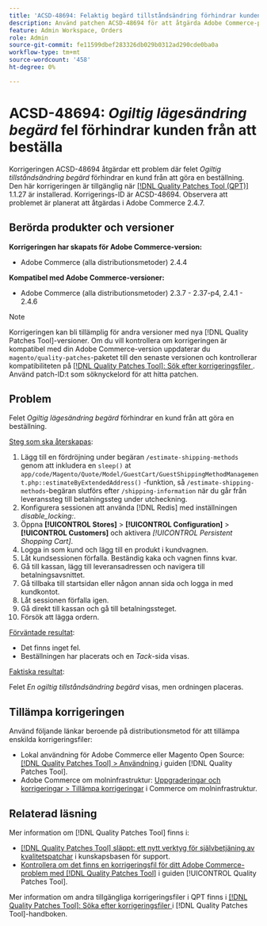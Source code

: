 ```yaml
---
title: 'ACSD-48694: Felaktig begärd tillståndsändring förhindrar kunden från att beställa'
description: Använd patchen ACSD-48694 för att åtgärda Adobe Commerce-problemet där felet *Ogiltig tillståndsändring har begärts* förhindrar att en kund beställer.
feature: Admin Workspace, Orders
role: Admin
source-git-commit: fe11599dbef283326db029b0312ad290cde0ba0a
workflow-type: tm+mt
source-wordcount: '458'
ht-degree: 0%

---
```


# ACSD-48694: *Ogiltig lägesändring begärd* fel förhindrar kunden från att beställa

Korrigeringen ACSD-48694 åtgärdar ett problem där felet *Ogiltig tillståndsändring begärd* förhindrar en kund från att göra en beställning. Den här korrigeringen är tillgänglig när [[!DNL Quality Patches Tool (QPT)]](https://experienceleague.adobe.com/en/docs/commerce-knowledge-base/kb/announcements/commerce-announcements/magento-quality-patches-released-new-tool-to-self-serve-quality-patches) 1.1.27 är installerad. Korrigerings-ID är ACSD-48694. Observera att problemet är planerat att åtgärdas i Adobe Commerce 2.4.7.

## Berörda produkter och versioner

**Korrigeringen har skapats för Adobe Commerce-version:**

* Adobe Commerce (alla distributionsmetoder) 2.4.4

**Kompatibel med Adobe Commerce-versioner:**

* Adobe Commerce (alla distributionsmetoder) 2.3.7 - 2.37-p4, 2.4.1 - 2.4.6

>[!NOTE]
>
>Korrigeringen kan bli tillämplig för andra versioner med nya [!DNL Quality Patches Tool]-versioner. Om du vill kontrollera om korrigeringen är kompatibel med din Adobe Commerce-version uppdaterar du `magento/quality-patches`-paketet till den senaste versionen och kontrollerar kompatibiliteten på [[!DNL Quality Patches Tool]: Sök efter korrigeringsfiler ](https://experienceleague.adobe.com/tools/commerce-quality-patches/index.html). Använd patch-ID:t som söknyckelord för att hitta patchen.

## Problem

Felet *Ogiltig lägesändring begärd* förhindrar en kund från att göra en beställning.

<u>Steg som ska återskapas</u>:

1. Lägg till en fördröjning under begäran `/estimate-shipping-methods` genom att inkludera en `sleep()` at `app/code/Magento/Quote/Model/GuestCart/GuestShippingMethodManagement.php::estimateByExtendedAddress()` -funktion, så `/estimate-shipping-methods`-begäran slutförs efter `/shipping-information` när du går från leveranssteg till betalningssteg under utcheckning.
1. Konfigurera sessionen att använda [!DNL Redis] med inställningen *disable_locking:*.
1. Öppna **[!UICONTROL Stores]** > **[!UICONTROL Configuration]** > **[!UICONTROL Customers]** och aktivera *[!UICONTROL Persistent Shopping Cart]*.
1. Logga in som kund och lägg till en produkt i kundvagnen.
1. Låt kundsessionen förfalla. Beständig kaka och vagnen finns kvar.
1. Gå till kassan, lägg till leveransadressen och navigera till betalningsavsnittet.
1. Gå tillbaka till startsidan eller någon annan sida och logga in med kundkontot.
1. Låt sessionen förfalla igen.
1. Gå direkt till kassan och gå till betalningssteget.
1. Försök att lägga ordern.

<u>Förväntade resultat</u>:

* Det finns inget fel.
* Beställningen har placerats och en *Tack*-sida visas.

<u>Faktiska resultat</u>:

Felet *En ogiltig tillståndsändring begärd* visas, men ordningen placeras.

## Tillämpa korrigeringen

Använd följande länkar beroende på distributionsmetod för att tillämpa enskilda korrigeringsfiler:

* Lokal användning för Adobe Commerce eller Magento Open Source: [[!DNL Quality Patches Tool] > Användning ](/help/tools/quality-patches-tool/usage.md) i guiden [!DNL Quality Patches Tool].
* Adobe Commerce om molninfrastruktur: [Uppgraderingar och korrigeringar > Tillämpa korrigeringar](https://experienceleague.adobe.com/docs/commerce-cloud-service/user-guide/develop/upgrade/apply-patches.html) i Commerce om molninfrastruktur.

## Relaterad läsning

Mer information om [!DNL Quality Patches Tool] finns i:

* [[!DNL Quality Patches Tool] släppt: ett nytt verktyg för självbetjäning av kvalitetspatchar](https://experienceleague.adobe.com/en/docs/commerce-knowledge-base/kb/announcements/commerce-announcements/magento-quality-patches-released-new-tool-to-self-serve-quality-patches) i kunskapsbasen för support.
* [Kontrollera om det finns en korrigeringsfil för ditt Adobe Commerce-problem med  [!DNL Quality Patches Tool]](/help/tools/quality-patches-tool/patches-available-in-qpt/check-patch-for-magento-issue-with-magento-quality-patches.md) i guiden [!UICONTROL Quality Patches Tool].


Mer information om andra tillgängliga korrigeringsfiler i QPT finns i [[!DNL Quality Patches Tool]: Söka efter korrigeringsfiler ](https://experienceleague.adobe.com/tools/commerce-quality-patches/index.html) i [!DNL Quality Patches Tool]-handboken.

